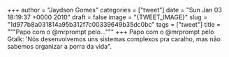 
+++
author = "Jaydson Gomes"
categories = ["tweet"]
date = "Sun Jan 03 18:19:37 +0000 2010"
draft = false
image = "{TWEET_IMAGE}"
slug = "1d977b8a031814a95b312f7c00339649b35dc0bc"
tags = ["tweet"]
title = """Papo com o @mrprompt pelo..."""
+++
Papo com o @mrprompt pelo Gtalk: 'Nós desenvolvemos uns sistemas complexos pra caralho, mas não sabemos organizar a porra da vida".
